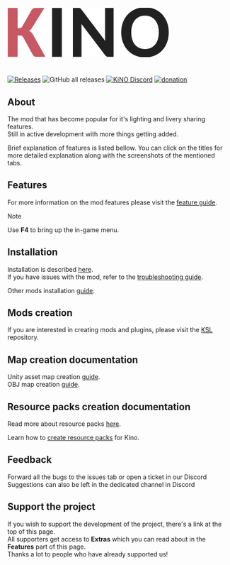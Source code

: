 ![LOGO](Images/logo.png)

#

[![Releases](https://img.shields.io/github/v/release/trbflxr/kino?include_prereleases&label=DOWNLOAD&style=for-the-badge)](https://github.com/trbflxr/kino/releases)
![GitHub all releases](https://img.shields.io/github/downloads/trbflxr/kino/total?label=TOTAL%20DOWNLOADS&style=for-the-badge)
[![KiNO Discord](https://img.shields.io/discord/716264804498538516?label=DISCORD&style=for-the-badge)](https://discord.gg/xvGMEEcEEp)
[![donation](https://img.shields.io/badge/patreon-support-ff424d?style=for-the-badge)](https://www.patreon.com/kinomod)

## About

The mod that has become popular for it's lighting and livery sharing features.  
Still in active development with more things getting added.

Brief explanation of features is listed bellow. You can click on the titles for more detailed explanation along with the screenshots of the mentioned tabs.

## Features

For more information on the mod features please visit the [feature guide](Help/Support/Guide.md).

> [!NOTE]  
> Use **F4** to bring up the in-game menu.

## Installation

Installation is described [here](INSTALL.md).  
If you have issues with the mod, refer to the [troubleshooting guide](Help/Support/Troubleshooting.md).

Other mods installation [guide](https://github.com/trbflxr/ksl/blob/master/doc/guide/install_content.md).

## Mods creation

If you are interested in creating mods and plugins, please visit the [KSL](https://github.com/trbflxr/ksl) repository.

## Map creation documentation

Unity asset map creation [guide](MapDocumentation/KinoMapDoc.md).  
OBJ map creation [guide](MapDocumentation/ObjMapDoc.md).

## Resource packs creation documentation

Read more about resource packs [here](https://github.com/trbflxr/kino/blob/master/Help/ResourcePacksInfo.md).

Learn how to [create resource packs](https://github.com/trbflxr/kino/blob/master/Help/ResourcePackCreation.md) for Kino.

## Feedback

Forward all the bugs to the issues tab or open a ticket in our Discord  
Suggestions can also be left in the dedicated channel in Discord

## Support the project

If you wish to support the development of the project, there's a link at the top of this page.  
All supporters get access to **Extras** which you can read about in the **Features** part of this page.  
Thanks a lot to people who have already supported us!
